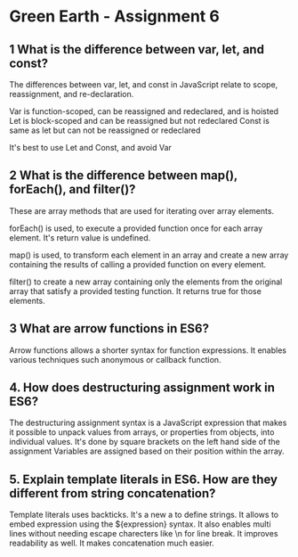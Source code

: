 # Green Earth - Assignment 6

## 1 What is the difference between var, let, and const?

The differences between var, let, and const in JavaScript relate to scope, reassignment, and re-declaration.

Var is function-scoped, can be reassigned and redeclared, and is hoisted
Let is block-scoped and can be reassigned but not redeclared
Const is same as let but can not be reassigned or redeclared

It's best to use Let and Const, and avoid Var

## 2 What is the difference between map(), forEach(), and filter()?

These are array methods that are used for iterating over array elements.

forEach() is used, to execute a provided function once for each array element. It's return value is undefined.

map() is used, to transform each element in an array and create a new array containing the results of calling a provided function on every element.

filter() to create a new array containing only the elements from the original array that satisfy a provided testing function. It returns true for those elements.

## 3 What are arrow functions in ES6?

Arrow functions allows a shorter syntax for function expressions.
It enables various techniques such anonymous or callback function.

## 4. How does destructuring assignment work in ES6?

The destructuring assignment syntax is a JavaScript expression that makes it possible to unpack values from arrays, or properties from objects, into individual values. It's done by square brackets on the left hand side of the assignment
Variables are assigned based on their position within the array.

## 5. Explain template literals in ES6. How are they different from string concatenation?

Template literals uses backticks. It's a new a to define strings. It allows to embed expression using the ${expression} syntax. It also enables multi lines without needing escape charecters like \n for line break.
It improves readability as well. It makes concatenation much easier.
